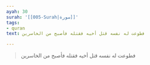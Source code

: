 ```yaml
---
ayah: 30
surah: '[[005-Surah|سورة]]'
tags:
- quran
text: فطوعت له نفسه قتل أخيه فقتله فأصبح من الخاسرين

---
```

> فطوعت له نفسه قتل أخيه فقتله فأصبح من الخاسرين
